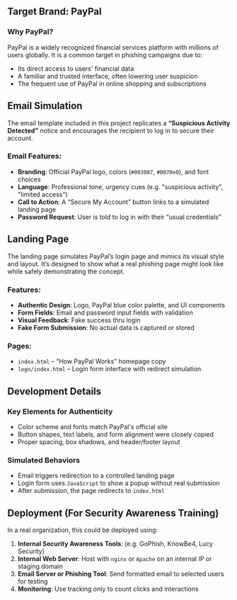 ##  Target Brand: PayPal

### Why PayPal?
PayPal is a widely recognized financial services platform with millions of users globally. It is a common target in phishing campaigns due to:
- Its direct access to users' financial data
- A familiar and trusted interface, often lowering user suspicion
- The frequent use of PayPal in online shopping and subscriptions

## Email Simulation

The email template included in this project replicates a **“Suspicious Activity Detected”** notice and encourages the recipient to log in to secure their account.

### Email Features:
- **Branding**: Official PayPal logo, colors (`#003087`, `#0070e0`), and font choices
- **Language**: Professional tone, urgency cues (e.g. "suspicious activity", "limited access")
- **Call to Action**: A “Secure My Account” button links to a simulated landing page
- **Password Request**: User is told to log in with their “usual credentials”

## Landing Page

The landing page simulates PayPal’s login page and mimics its visual style and layout. It’s designed to show what a real phishing page might look like while safely demonstrating the concept.

### Features:
- **Authentic Design**: Logo, PayPal blue color palette, and UI components
- **Form Fields**: Email and password input fields with validation
- **Visual Feedback**: Fake success thru login
- **Fake Form Submission**: No actual data is captured or stored

### Pages:
- `index.html` – “How PayPal Works” homepage copy
- `logn/index.html` – Login form interface with redirect simulation

## Development Details

### Key Elements for Authenticity
- Color scheme and fonts match PayPal's official site
- Button shapes, text labels, and form alignment were closely copied
- Proper spacing, box shadows, and header/footer layout

### Simulated Behaviors
- Email triggers redirection to a controlled landing page
- Login form uses `JavaScript` to show a popup without real submission
- After submission, the page redirects to `index.html`

## Deployment (For Security Awareness Training)

In a real organization, this could be deployed using:
1. **Internal Security Awareness Tools**: (e.g. GoPhish, KnowBe4, Lucy Security)
2. **Internal Web Server**: Host with `nginx` or `Apache` on an internal IP or staging domain
3. **Email Server or Phishing Tool**: Send formatted email to selected users for testing
4. **Monitoring**: Use tracking only to count clicks and interactions 



